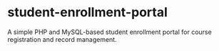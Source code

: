 # student-enrollment-portal
A simple PHP and MySQL-based student enrollment portal for course registration and record management.
